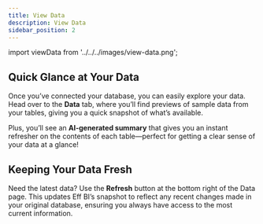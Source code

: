 ```yaml
---
title: View Data
description: View Data
sidebar_position: 2
---
```


import viewData from '../../../images/view-data.png';

## Quick Glance at Your Data

Once you’ve connected your database, you can easily explore your data. Head over to the <strong>Data</strong> tab, where you’ll find previews of sample data from your tables, giving you a quick snapshot of what’s available.

<!-- <img src={viewData} width="500"/> -->

Plus, you’ll see an <strong>AI-generated summary</strong> that gives you an instant refresher on the contents of each table—perfect for getting a clear sense of your data at a glance!

## Keeping Your Data Fresh

Need the latest data? Use the <strong>Refresh</strong> button at the bottom right of the Data page. This updates Eff BI’s snapshot to reflect any recent changes made in your original database, ensuring you always have access to the most current information.
